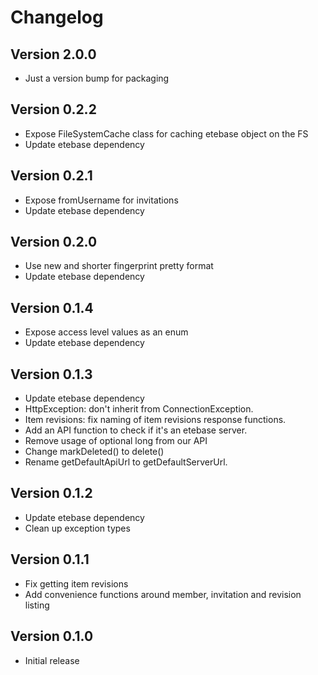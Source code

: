 # Changelog

## Version 2.0.0
* Just a version bump for packaging

## Version 0.2.2
* Expose FileSystemCache class for caching etebase object on the FS
* Update etebase dependency

## Version 0.2.1
* Expose fromUsername for invitations
* Update etebase dependency

## Version 0.2.0
* Use new and shorter fingerprint pretty format
* Update etebase dependency

## Version 0.1.4
* Expose access level values as an enum
* Update etebase dependency

## Version 0.1.3
* Update etebase dependency
* HttpException: don't inherit from ConnectionException.
* Item revisions: fix naming of item revisions response functions.
* Add an API function to check if it's an etebase server.
* Remove usage of optional long from our API
* Change markDeleted() to delete()
* Rename getDefaultApiUrl to getDefaultServerUrl.

## Version 0.1.2
* Update etebase dependency
* Clean up exception types

## Version 0.1.1
* Fix getting item revisions
* Add convenience functions around member, invitation and revision listing

## Version 0.1.0
* Initial release
